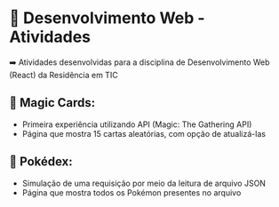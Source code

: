 # 📝 Desenvolvimento Web - Atividades
➡️ Atividades desenvolvidas para a disciplina de Desenvolvimento Web (React) da Residência em TIC

## 📍 Magic Cards:
- Primeira experiência utilizando API (Magic: The Gathering API)
- Página que mostra 15 cartas aleatórias, com opção de atualizá-las

## 📍 Pokédex:
- Simulação de uma requisição por meio da leitura de arquivo JSON
- Página que mostra todos os Pokémon presentes no arquivo

